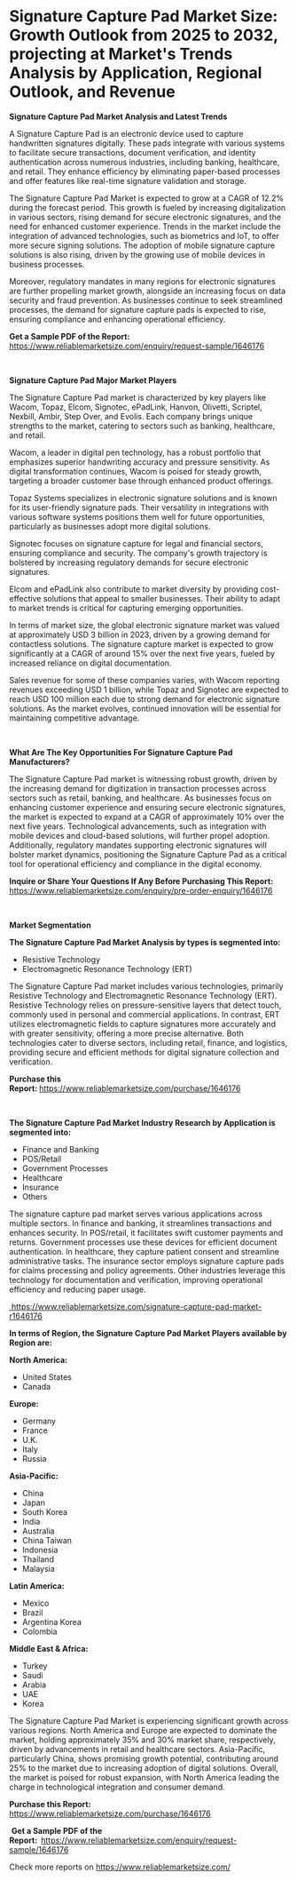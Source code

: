 <p><h1>Signature Capture Pad Market Size: Growth Outlook from 2025 to 2032, projecting at Market's Trends Analysis by Application, Regional Outlook, and Revenue</h1></p><p><strong>Signature Capture Pad Market Analysis and Latest Trends</strong></p>
<p><p>A Signature Capture Pad is an electronic device used to capture handwritten signatures digitally. These pads integrate with various systems to facilitate secure transactions, document verification, and identity authentication across numerous industries, including banking, healthcare, and retail. They enhance efficiency by eliminating paper-based processes and offer features like real-time signature validation and storage.</p><p>The Signature Capture Pad Market is expected to grow at a CAGR of 12.2% during the forecast period. This growth is fueled by increasing digitalization in various sectors, rising demand for secure electronic signatures, and the need for enhanced customer experience. Trends in the market include the integration of advanced technologies, such as biometrics and IoT, to offer more secure signing solutions. The adoption of mobile signature capture solutions is also rising, driven by the growing use of mobile devices in business processes.</p><p>Moreover, regulatory mandates in many regions for electronic signatures are further propelling market growth, alongside an increasing focus on data security and fraud prevention. As businesses continue to seek streamlined processes, the demand for signature capture pads is expected to rise, ensuring compliance and enhancing operational efficiency.</p></p>
<p><strong>Get a Sample PDF of the Report:&nbsp;</strong> <a href="https://www.reliablemarketsize.com/enquiry/request-sample/1646176?utm_campaign=2475&utm_medium=2&utm_source=Github&utm_content=ia&utm_term=06042025&utm_id=signature-capture-pad">https://www.reliablemarketsize.com/enquiry/request-sample/1646176</a></p>
<p>&nbsp;</p>
<p><strong>Signature Capture Pad Major Market Players</strong></p>
<p><p>The Signature Capture Pad market is characterized by key players like Wacom, Topaz, Elcom, Signotec, ePadLink, Hanvon, Olivetti, Scriptel, Nexbill, Ambir, Step Over, and Evolis. Each company brings unique strengths to the market, catering to sectors such as banking, healthcare, and retail.</p><p>Wacom, a leader in digital pen technology, has a robust portfolio that emphasizes superior handwriting accuracy and pressure sensitivity. As digital transformation continues, Wacom is poised for steady growth, targeting a broader customer base through enhanced product offerings. </p><p>Topaz Systems specializes in electronic signature solutions and is known for its user-friendly signature pads. Their versatility in integrations with various software systems positions them well for future opportunities, particularly as businesses adopt more digital solutions. </p><p>Signotec focuses on signature capture for legal and financial sectors, ensuring compliance and security. The company's growth trajectory is bolstered by increasing regulatory demands for secure electronic signatures.</p><p>Elcom and ePadLink also contribute to market diversity by providing cost-effective solutions that appeal to smaller businesses. Their ability to adapt to market trends is critical for capturing emerging opportunities.</p><p>In terms of market size, the global electronic signature market was valued at approximately USD 3 billion in 2023, driven by a growing demand for contactless solutions. The signature capture market is expected to grow significantly at a CAGR of around 15% over the next five years, fueled by increased reliance on digital documentation.</p><p>Sales revenue for some of these companies varies, with Wacom reporting revenues exceeding USD 1 billion, while Topaz and Signotec are expected to reach USD 100 million each due to strong demand for electronic signature solutions. As the market evolves, continued innovation will be essential for maintaining competitive advantage.</p></p>
<p>&nbsp;</p>
<p><strong>What Are The Key Opportunities For Signature Capture Pad Manufacturers?</strong></p>
<p><p>The Signature Capture Pad market is witnessing robust growth, driven by the increasing demand for digitization in transaction processes across sectors such as retail, banking, and healthcare. As businesses focus on enhancing customer experience and ensuring secure electronic signatures, the market is expected to expand at a CAGR of approximately 10% over the next five years. Technological advancements, such as integration with mobile devices and cloud-based solutions, will further propel adoption. Additionally, regulatory mandates supporting electronic signatures will bolster market dynamics, positioning the Signature Capture Pad as a critical tool for operational efficiency and compliance in the digital economy.</p></p>
<p><strong>Inquire or Share Your Questions If Any Before Purchasing This Report:</strong> <a href="https://www.reliablemarketsize.com/enquiry/pre-order-enquiry/1646176?utm_campaign=2475&utm_medium=2&utm_source=Github&utm_content=ia&utm_term=06042025&utm_id=signature-capture-pad">https://www.reliablemarketsize.com/enquiry/pre-order-enquiry/1646176</a></p>
<p>&nbsp;</p>
<p><strong>Market Segmentation</strong></p>
<p><strong>The Signature Capture Pad Market Analysis by types is segmented into:</strong></p>
<p><ul><li>Resistive Technology</li><li>Electromagnetic Resonance Technology (ERT)</li></ul></p>
<p><p>The Signature Capture Pad market includes various technologies, primarily Resistive Technology and Electromagnetic Resonance Technology (ERT). Resistive Technology relies on pressure-sensitive layers that detect touch, commonly used in personal and commercial applications. In contrast, ERT utilizes electromagnetic fields to capture signatures more accurately and with greater sensitivity, offering a more precise alternative. Both technologies cater to diverse sectors, including retail, finance, and logistics, providing secure and efficient methods for digital signature collection and verification.</p></p>
<p><strong>Purchase this Report:&nbsp;</strong><a href="https://www.reliablemarketsize.com/purchase/1646176?utm_campaign=2475&utm_medium=2&utm_source=Github&utm_content=ia&utm_term=06042025&utm_id=signature-capture-pad">https://www.reliablemarketsize.com/purchase/1646176</a></p>
<p>&nbsp;</p>
<p><strong>The Signature Capture Pad Market Industry Research by Application is segmented into:</strong></p>
<p><ul><li>Finance and Banking</li><li>POS/Retail</li><li>Government Processes</li><li>Healthcare</li><li>Insurance</li><li>Others</li></ul></p>
<p><p>The signature capture pad market serves various applications across multiple sectors. In finance and banking, it streamlines transactions and enhances security. In POS/retail, it facilitates swift customer payments and returns. Government processes use these devices for efficient document authentication. In healthcare, they capture patient consent and streamline administrative tasks. The insurance sector employs signature capture pads for claims processing and policy agreements. Other industries leverage this technology for documentation and verification, improving operational efficiency and reducing paper usage.</p></p>
<p><a href="https://www.reliablemarketsize.com/signature-capture-pad-market-r1646176?utm_campaign=2475&utm_medium=2&utm_source=Github&utm_content=ia&utm_term=06042025&utm_id=signature-capture-pad">&nbsp;https://www.reliablemarketsize.com/signature-capture-pad-market-r1646176</a></p>
<p><strong>In terms of Region, the Signature Capture Pad Market Players available by Region are:</strong></p>
<p>
    <p> <strong> North America: </strong>
        <ul>
            <li>United States</li>
            <li>Canada</li>
        </ul>
        </p> 
    <p> <strong> Europe: </strong>
        <ul>
            <li>Germany</li>
            <li>France</li>
            <li>U.K.</li>
            <li>Italy</li>
            <li>Russia</li>
        </ul>
        </p> 
    <p> <strong> Asia-Pacific: </strong>
        <ul>
            <li>China</li>
            <li>Japan</li>
            <li>South Korea</li>
            <li>India</li>
            <li>Australia</li>
            <li>China Taiwan</li>
            <li>Indonesia</li>
            <li>Thailand</li>
            <li>Malaysia</li>
        </ul>
        </p> 
    <p> <strong> Latin America: </strong>
        <ul>
            <li>Mexico</li>
            <li>Brazil</li>
            <li>Argentina Korea</li>
            <li>Colombia</li>
        </ul>
        </p> 
    <p> <strong> Middle East & Africa: </strong>
        <ul>
            <li>Turkey</li>
            <li>Saudi</li>
            <li>Arabia</li>
            <li>UAE</li>
            <li>Korea</li>
        </ul>
    </p>
    </p>
<p><p>The Signature Capture Pad Market is experiencing significant growth across various regions. North America and Europe are expected to dominate the market, holding approximately 35% and 30% market share, respectively, driven by advancements in retail and healthcare sectors. Asia-Pacific, particularly China, shows promising growth potential, contributing around 25% to the market due to increasing adoption of digital solutions. Overall, the market is poised for robust expansion, with North America leading the charge in technological integration and consumer demand.</p></p>
<p><strong>Purchase this Report: </strong><a href="https://www.reliablemarketsize.com/purchase/1646176?utm_campaign=2475&utm_medium=2&utm_source=Github&utm_content=ia&utm_term=06042025&utm_id=signature-capture-pad">https://www.reliablemarketsize.com/purchase/1646176</a></p>
<p>&nbsp;<strong>Get a Sample PDF of the Report:&nbsp;&nbsp;</strong><a href="https://www.reliablemarketsize.com/enquiry/request-sample/1646176?utm_campaign=2475&utm_medium=2&utm_source=Github&utm_content=ia&utm_term=06042025&utm_id=signature-capture-pad">https://www.reliablemarketsize.com/enquiry/request-sample/1646176</a></p>
<p><strong></strong></p>
<p>Check more reports on <a href="https://www.reliablemarketsize.com/?utm_campaign=2475&utm_medium=2&utm_source=Github&utm_content=ia&utm_term=06042025&utm_id=signature-capture-pad">https://www.reliablemarketsize.com/</a></p>